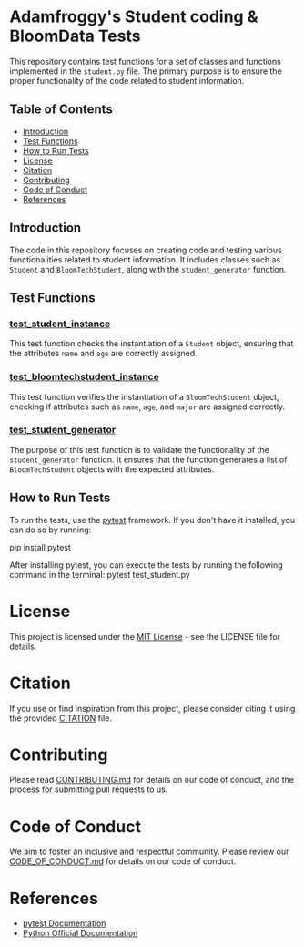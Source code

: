 # Adamfroggy's Student coding & BloomData Tests

This repository contains test functions for a set of classes and functions implemented in the `student.py` file. The primary purpose is to ensure the proper functionality of the code related to student information.

## Table of Contents

- [Introduction](#introduction)
- [Test Functions](#test-functions)
- [How to Run Tests](#how-to-run-tests)
- [License](#license)
- [Citation](#citation)
- [Contributing](#contributing)
- [Code of Conduct](#code-of-conduct)
- [References](#references)

## Introduction

The code in this repository focuses on creating code and testing various functionalities related to student information. It includes classes such as `Student` and `BloomTechStudent`, along with the `student_generator` function.

## Test Functions

### [test_student_instance](#test_student_instance)

This test function checks the instantiation of a `Student` object, ensuring that the attributes `name` and `age` are correctly assigned.

### [test_bloomtechstudent_instance](#test_bloomtechstudent_instance)

This test function verifies the instantiation of a `BloomTechStudent` object, checking if attributes such as `name`, `age`, and `major` are assigned correctly.

### [test_student_generator](#test_student_generator)

The purpose of this test function is to validate the functionality of the `student_generator` function. It ensures that the function generates a list of `BloomTechStudent` objects with the expected attributes.

## How to Run Tests

To run the tests, use the [pytest](https://docs.pytest.org/en/stable/) framework. If you don't have it installed, you can do so by running:


pip install pytest

After installing pytest, you can execute the tests by running the following command in the terminal:
pytest test_student.py

# License

This project is licensed under the [MIT License](LICENSE) - see the LICENSE file for details.

# Citation

If you use or find inspiration from this project, please consider citing it using the provided [CITATION](CITATION) file.

# Contributing

Please read [CONTRIBUTING.md](CONTRIBUTING.md) for details on our code of conduct, and the process for submitting pull requests to us.

# Code of Conduct

We aim to foster an inclusive and respectful community. Please review our [CODE_OF_CONDUCT.md](CODE_OF_CONDUCT.md) for details on our code of conduct.

# References

- [pytest Documentation](https://docs.pytest.org/en/stable/)
- [Python Official Documentation](https://docs.python.org/3/)
